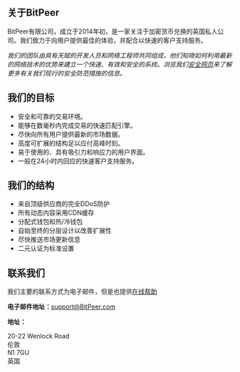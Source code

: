 ## 关于BitPeer
BitPeer有限公司，成立于2014年初，是一家关注于加密货币兑换的英国私人公司。我们致力于向用户提供最佳的体验，并配合以快速的客户支持服务。



*我们的团队由具有天赋的开发人员和网络工程师共同组成，他们知晓如何利用最新的网络技术的优势来建立一个快速、有效和安全的系统。浏览我们[安全网页](http://bitpeerdemo.com)来了解更多有关我们现行的安全防范措施的信息。*

## 我们的目标
+ 安全和可靠的交易环境。
+ 能够在数毫秒内完成交易的快速匹配引擎。
+ 尽快向所有用户提供最新的市场数据。
+ 高度可扩展的结构足以应付高峰时刻。
+ 易于使用的、具有吸引力和响应力的用户界面。
+ 一般在24小时内回应的快速客户支持服务。

## 我们的结构
+ 来自顶级供应商的完全DDoS防护
+ 所有动态内容采用CDN缓存
+ 分配式钱包和热/冷钱包
+ 自始至终的分层设计以改善扩展性
+ 尽快推送市场更新信息
+ 二元认证为标准设置

## 联系我们
我们主要的联系方式为电子邮件，但是也提供[在线帮助](http://support.bitpeer.com/)

**电子邮件地址：**[support@BitPeer.com](BitPeer.com)

**地址：**

20-22 Wenlock Road<br/>
伦敦<br/>
N1 7GU<br/>
英国


